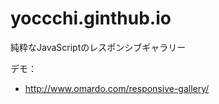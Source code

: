 # yoccchi.ginthub.io

純粋なJavaScriptのレスポンシブギャラリー

デモ：
 - <http://www.omardo.com/responsive-gallery/>
